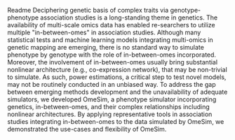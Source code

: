 Readme
Deciphering genetic basis of complex traits via genotype-phenotype association studies is a long-standing theme in genetics. The availability of multi-scale omics data has enabled re-searchers to utilize multiple "in-between-omes" in association studies. Although many statistical tests and machine learning models integrating multi-omics in genetic mapping are emerging, there is no standard way to simulate phenotype by genotype with the role of in-between-omes incorporated. Moreover, the involvement of in-between-omes usually bring substantial nonlinear architecture (e.g., co-expression network), that may be non-trivial to simulate. As such, power estimations, a critical step to test novel models, may not be routinely conducted in an unbiased way. To address the gap between emerging methods development and the unavailability of adequate simulators, we developed OmeSim, a phenotype simulator incorporating genetics, in-between-omes, and their complex relationships including nonlinear architectures. By applying representative tools in association studies integrating in-between-omes to the data simulated by OmeSim, we demonstrated the use-cases and flexibility of OmeSim.
